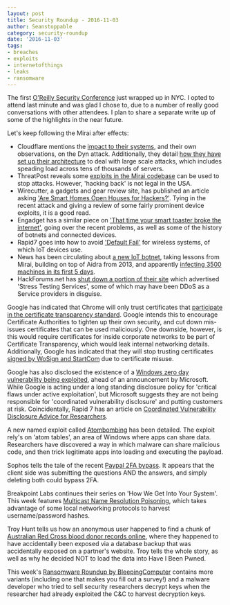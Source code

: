```yaml
---
layout: post
title: Security Roundup - 2016-11-03
author: Seanstoppable
category: security-roundup
date: '2016-11-03'
tags:
- breaches
- exploits
- internetofthings
- leaks
- ransomware
---
```


The first [O'Reilly Security
Conference](http://conferences.oreilly.com/security/network-data-security-ny)
just wrapped up in NYC. I opted to attend last minute and was glad I chose to,
due to a number of really good conversations with other attendees. I plan to
share a separate write up of some of the highlights in the near future.

Let's keep following the Mirai after effects:

 * Cloudflare mentions the [impact to their systems](https://blog.cloudflare.com/how-the-dyn-outage-affected-cloudflare/),
   and their own observations, on the Dyn attack. Additionally, they detail [how
   they have set up their
   architecture](https://blog.cloudflare.com/how-cloudflares-architecture-allows-us-to-scale-to-stop-the-largest-attacks/)
   to deal with large scale attacks, which includes speading load across tens of
   thousands of servers.
 * ThreatPost reveals some [exploits in the Mirai
   codebase](https://threatpost.com/mirai-vulnerability-disclosed-but-exploits-may-constitute-hacking-back/121644/)
   can be used to stop attacks. However, 'hacking back' is not legal in the USA.
 * Wirecutter, a gadgets and gear review site, has published an article asking
   ['Are Smart Homes Open Houses for
   Hackers?'](http://thewirecutter.com/blog/are-smart-homes-open-houses-for-hackers/).
   Tying in the recent attack and giving a review of some fairly prominent
   device exploits, it is a good read.
 * Engadget has a similar piece on ['That time your smart toaster broke the
   internet'](https://www.engadget.com/2016/10/28/that-time-your-smart-toaster-broke-the-internet/),
   going over the recent problems, as well as some of the history of botnets and
   connected devices.
 * Rapid7 goes into how to avoid ['Default
   Fail'](https://community.rapid7.com/community/infosec/blog/2016/10/26/avoiding-default-fail)
   for wireless systems, of which IoT devices use.
 * News has been circulating about [a new IoT
   botnet](https://threatpost.com/new-iot-botnet-malware-borrows-from-mirai/121705/),
   taking lessons from Mirai, building on top of Aidra from 2013, and apparently
   [infecting 3500 machines in its first 5
   days](http://arstechnica.com/security/2016/11/new-iot-botnet-that-borrows-from-notorious-mirai-infects-3500-devices/).
 * HackForums.net has [shut down a portion of their
   site](https://krebsonsecurity.com/2016/10/hackforums-shutters-booter-service-bazaar/)
   which advertised 'Stress Testing Services', some of which may have been DDoS
   as a Service providers in disguise.

Google has indicated that Chrome will only trust certificates that [participate
in the certificate transparency
standard](https://threatpost.com/google-to-make-certificate-transparency-mandatory-by-2017/121651/).
Google intends this to encourage Certificate Authorities to tighten up their own
security, and cut down mis-issues certificates that can be used maliciously. One
downside, however, is this would require certificates for inside corporate
networks to be part of Certificate Transparency, which would leak internal
networking details. Additionally, Google has indicated that they will stop
trusting certificates [signed by WoSign and
StartCom](http://security.googleblog.com/2016/10/distrusting-wosign-and-startcom.html)
due to certificate misuse.

Google has also disclosed the existence of a [Windows zero day vulnerability being
exploited](https://threatpost.com/google-reveals-windows-kernel-zero-day-under-attack/121689/),
ahead of an announcement by Microsoft. While Google is acting under a long
standing disclosure policy for 'critical flaws under active exploitation', but
Microsoft suggests they are not being responsible for 'coordinated vulnerability
disclosure' and putting customers at risk. Coincidentally, Rapid 7 has an
article on [Coordinated Vulnerability Disclosure Advice for
Researchers](https://community.rapid7.com/community/infosec/blog/2016/10/28/ncsam-coordinated-vulnerability-disclosure-advice-for-researchers).

A new named exploit called
[Atombombing](http://blog.ensilo.com/atombombing-a-code-injection-that-bypasses-current-security-solutions)
has been detailed. The exploit rely's on 'atom tables', an area of Windows where
apps can share data. Researchers have discovered a way in which malware can
share malicious code, and then trick legitimate apps into loading and executing
the payload.

Sophos tells the tale of the recent [Paypal 2FA
bypass](https://nakedsecurity.sophos.com/2016/10/28/paypal-2fa-bypass-how-did-that-get-past-testing/).
It appears that the client side was submitting the questions AND the answers,
and simply deleting both could bypass 2FA.

Breakpoint Labs continues their series on 'How We Get Into Your System'. This
week features [Multicast Name Resolution
Poisoning](https://breakpoint-labs.com/multicast-name-poisoning/), which takes
advantage of some local networking protocols to harvest username/password
hashes.

Troy Hunt tells us how an anonymous user happened to find a chunk of [Australian
Red Cross blood donor records
online](https://www.troyhunt.com/the-red-cross-blood-service-australias-largest-ever-leak-of-personal-data/),
where they happened to have accidentally been exposed via a database backup that
was accidentally exposed on a partner's website. Troy tells the whole story, as
well as why he decided NOT to load the data into Have I Been Pwned.

This week's [Ransomware Roundup by
BleepingComputer](http://www.bleepingcomputer.com/news/security/the-week-in-ransomware-october-28-2016-locky-angry-duck-and-more/)
contains more variants (including one that makes you fill out a survey!) and a 
malware developer who tried to sell security researchers decrypt keys when the 
researcher had already exploited the C&C to harvest decryption keys.
